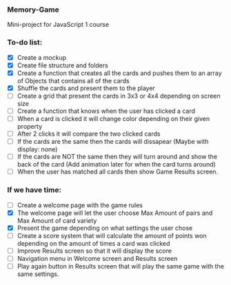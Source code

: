 ### Memory-Game
Mini-project for JavaScript 1 course

### To-do list:
- [X] Create a mockup
- [X] Create file structure and folders
- [X] Create a function that creates all the cards and pushes them to an array of Objects that contains all of the cards
- [X] Shuffle the cards and present them to the player
- [ ] Create a grid that present the cards in 3x3 or 4x4 depending on screen size
- [ ] Create a function that knows when the user has clicked a card 
- [ ] When a card is clicked it will change color depending on their given property
- [ ] After 2 clicks it will compare the two clicked cards
- [ ] If the cards are the same then the cards will dissapear (Maybe with display: none)
- [ ] If the cards are NOT the same then they will turn around and show the back of the card (Add animation later for when the card turns around)
- [ ] When the user has matched all cards then show Game Results screen.

### If we have time: 
- [ ] Create a welcome page with the game rules
- [X] The welcome page will let the user choose Max Amount of pairs and Max Amount of card variety
- [X] Present the game depending on what settings the user chose
- [ ] Create a score system that will calculate the amount of points won depending on the amount of times a card was clicked 
- [ ] Improve Results screen so that it will display the score 
- [ ] Navigation menu in Welcome screen and Results screen
- [ ] Play again button in Results screen that will play the same game with the same settings.